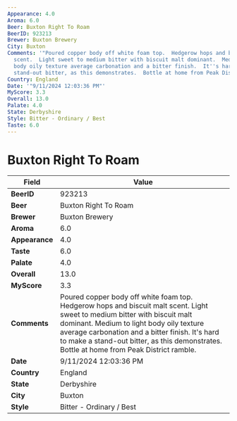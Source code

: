 ```yaml
---
Appearance: 4.0
Aroma: 6.0
Beer: Buxton Right To Roam
BeerID: 923213
Brewer: Buxton Brewery
City: Buxton
Comments: '"Poured copper body off white foam top.  Hedgerow hops and biscuit malt
  scent.  Light sweet to medium bitter with biscuit malt dominant.  Medium to light
  body oily texture average carbonation and a bitter finish.  It''s hard to make a
  stand-out bitter, as this demonstrates.  Bottle at home from Peak District ramble."'
Country: England
Date: '"9/11/2024 12:03:36 PM"'
MyScore: 3.3
Overall: 13.0
Palate: 4.0
State: Derbyshire
Style: Bitter - Ordinary / Best
Taste: 6.0
---
```


# Buxton Right To Roam

| Field         | Value |
|---------------|-------|
| **BeerID** | 923213 |
| **Beer** | Buxton Right To Roam |
| **Brewer** | Buxton Brewery |
| **Aroma** | 6.0 |
| **Appearance** | 4.0 |
| **Taste** | 6.0 |
| **Palate** | 4.0 |
| **Overall** | 13.0 |
| **MyScore** | 3.3 |
| **Comments** | Poured copper body off white foam top.  Hedgerow hops and biscuit malt scent.  Light sweet to medium bitter with biscuit malt dominant.  Medium to light body oily texture average carbonation and a bitter finish.  It's hard to make a stand-out bitter, as this demonstrates.  Bottle at home from Peak District ramble. |
| **Date** | 9/11/2024 12:03:36 PM |
| **Country** | England |
| **State** | Derbyshire |
| **City** | Buxton |
| **Style** | Bitter - Ordinary / Best |
